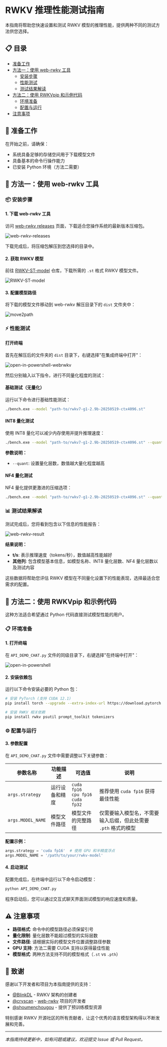 # RWKV 推理性能测试指南

本指南将帮助您快速设置和测试 RWKV 模型的推理性能，提供两种不同的测试方法供您选择。

## 📋 目录

- [准备工作](#准备工作-1)
- [方法一：使用 web-rwkv 工具](#🔧-方法一：使用-web-rwkv-工具)
  - [安装步骤](#📦-安装步骤)
  - [性能测试](#⚡-性能测试)
  - [测试结果解读](#📊-测试结果解读)
- [方法二：使用 RWKVpip 和示例代码](#🐍-方法二使用-rwkvpip-和示例代码)
  - [环境准备](#📋-环境准备)
  - [配置与运行](#⚙️-配置与运行)
- [注意事项](#⚠️-注意事项)

## 🚀 准备工作

在开始之前，请确保：

- 系统具备足够的存储空间用于下载模型文件
- 具备基本的命令行操作能力
- 已安装 Python 环境（方法二需要）

## 🔧 方法一：使用 web-rwkv 工具

### 📦 安装步骤

#### 1. 下载 web-rwkv 工具

访问 [web-rwkv releases](https://github.com/cryscan/web-rwkv/releases) 页面，下载适合您操作系统的最新版本压缩包。

![web-rwkv-releases](./img/web-rwkv-releases.png)

下载完成后，将压缩包解压到您选择的目录中。

#### 2. 获取 RWKV 模型

前往 [RWKV-ST-model](https://huggingface.co/shoumenchougou/RWKV-ST-model/tree/main) 仓库，下载所需的 `.st` 格式 RWKV 模型文件。

![RWKV-ST-model](./img/RWKV-ST-model.png)

#### 3. 配置模型路径

将下载的模型文件移动到 web-rwkv 解压目录下的 `dist` 文件夹中：

![move2path](./img/move2path.png)

### ⚡ 性能测试

#### 打开终端

首先在解压后的文件夹的 `dist` 目录下，右键选择"在集成终端中打开"：

![open-in-powershell-webrwkv](./img/open-in-powershell-webrwkv.png)

然后分别输入以下指令，进行不同量化程度的测试：

#### 基础测试（无量化）

运行以下命令进行基础性能测试：

```bash
./bench.exe --model "path-to/rwkv7-g1-2.9b-20250519-ctx4096.st"
```

#### INT8 量化测试

使用 INT8 量化可以减少内存使用并提升推理速度：

```bash
./bench.exe --model "path-to/rwkv7-g1-2.9b-20250519-ctx4096.st" --quant 31
```

**参数说明：**

- `--quant`: 设置量化层数，数值越大量化程度越高

#### NF4 量化测试

NF4 量化提供更激进的压缩选项：

```bash
./bench.exe --model "path-to/rwkv7-g1-2.9b-20250519-ctx4096.st" --quant-nf4 31
```

### 📊 测试结果解读

测试完成后，您将看到包含以下信息的性能报告：

![web-rwkv-result](./img/web-rwkv-result.png)

**结果说明：**

- **t/s**: 表示推理速度（tokens/秒），数值越高性能越好
- **其他列**: 包含模型基本信息，如模型名称、INT8 量化层数、NF4 量化层数以及测试内容

这些数据将帮助您评估 RWKV 模型在不同量化设置下的性能表现，选择最适合您需求的配置。

## 🐍 方法二：使用 RWKVpip 和示例代码

这种方法适合希望通过 Python 代码直接测试模型性能的用户。

### 📋 环境准备

#### 1. 打开终端

在 `API_DEMO_CHAT.py` 文件的同级目录下，右键选择"在终端中打开"：

![open-in-powershell](./img/open-in-powershell.png)

#### 2. 安装依赖包

运行以下命令安装必要的 Python 包：

```bash
# 安装 PyTorch (支持 CUDA 12.1)
pip install torch --upgrade --extra-index-url https://download.pytorch.org/whl/cu121

# 安装 RWKV 相关依赖
pip install rwkv psutil prompt_toolkit tokenizers
```

### ⚙️ 配置与运行

#### 3. 参数配置

在 `API_DEMO_CHAT.py` 文件中需要调整以下关键参数：

| 参数名称 | 功能描述 | 可选值 | 说明 |
|---------|---------|--------|------|
| `args.strategy` | 运行设备和精度 | `cuda fp16`<br>`cpu fp16`<br>`cuda fp32` | 推荐使用 `cuda fp16` 获得最佳性能 |
| `args.MODEL_NAME` | 模型文件路径 | 模型文件的完整路径 | 仅需要输入模型名，不需要输入后缀，但此处需要 `.pth` 格式的模型 |

**配置示例：**

```python
args.strategy = 'cuda fp16'  # 使用 GPU 和半精度浮点
args.MODEL_NAME = '/path/to/your/rwkv-model'
```

#### 4. 启动测试

配置完成后，在终端中运行以下命令启动模型：

```bash
python API_DEMO_CHAT.py
```

程序启动后，您可以通过交互式聊天界面测试模型的响应速度和质量。

## ⚠️ 注意事项

- **路径格式**: 命令中的模型路径必须保留引号
- **量化限制**: 量化层数不能超过模型的实际层数
- **文件路径**: 请根据实际的模型文件位置调整路径参数
- **GPU 支持**: 方法二需要 CUDA 支持以获得最佳性能
- **模型格式**: 两种方法支持不同的模型格式（`.st` vs `.pth`）

## 🙏 致谢

感谢以下开发者和项目为本指南提供的支持：

- [@BlinkDL](https://github.com/BlinkDL) - RWKV 架构的创建者
- [@cryscan](https://github.com/cryscan) - [web-rwkv](https://github.com/cryscan/web-rwkv) 项目的开发者
- [@shoumenchougou](https://github.com/shoumenchougou) - 提供了预训练模型资源

特别感谢 RWKV 开源社区的所有贡献者，让这个优秀的语言模型架构得以不断发展和完善。

---

*本指南持续更新中，如有问题或建议，欢迎提交 Issue 或 Pull Request。*